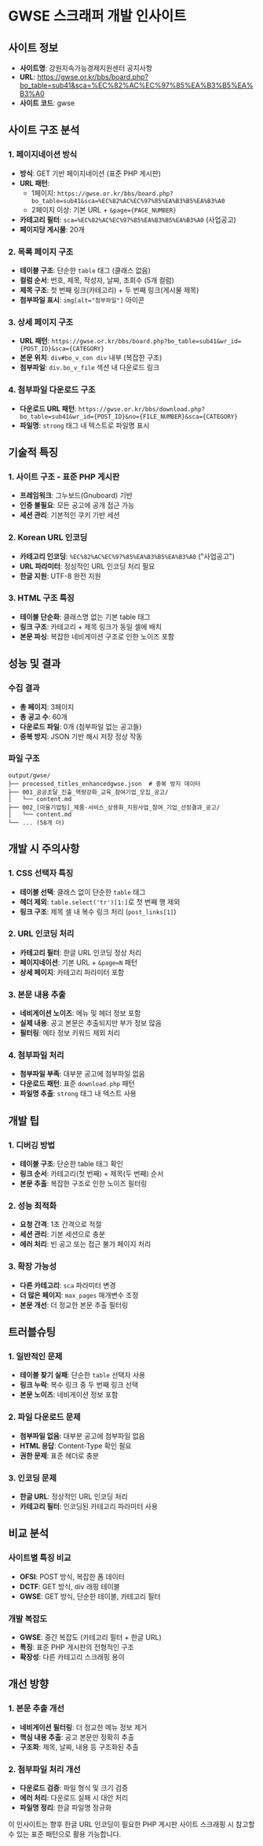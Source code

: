# GWSE 스크래퍼 개발 인사이트

## 사이트 정보
- **사이트명**: 강원지속가능경제지원센터 공지사항
- **URL**: https://gwse.or.kr/bbs/board.php?bo_table=sub41&sca=%EC%82%AC%EC%97%85%EA%B3%B5%EA%B3%A0
- **사이트 코드**: gwse

## 사이트 구조 분석

### 1. 페이지네이션 방식
- **방식**: GET 기반 페이지네이션 (표준 PHP 게시판)
- **URL 패턴**: 
  - 1페이지: `https://gwse.or.kr/bbs/board.php?bo_table=sub41&sca=%EC%82%AC%EC%97%85%EA%B3%B5%EA%B3%A0`
  - 2페이지 이상: 기본 URL + `&page={PAGE_NUMBER}`
- **카테고리 필터**: `sca=%EC%82%AC%EC%97%85%EA%B3%B5%EA%B3%A0` (사업공고)
- **페이지당 게시물**: 20개

### 2. 목록 페이지 구조
- **테이블 구조**: 단순한 `table` 태그 (클래스 없음)
- **컬럼 순서**: 번호, 제목, 작성자, 날짜, 조회수 (5개 컬럼)
- **제목 구조**: 첫 번째 링크(카테고리) + 두 번째 링크(게시물 제목)
- **첨부파일 표시**: `img[alt="첨부파일"]` 아이콘

### 3. 상세 페이지 구조
- **URL 패턴**: `https://gwse.or.kr/bbs/board.php?bo_table=sub41&wr_id={POST_ID}&sca={CATEGORY}`
- **본문 위치**: `div#bo_v_con div` 내부 (복잡한 구조)
- **첨부파일**: `div.bo_v_file` 섹션 내 다운로드 링크

### 4. 첨부파일 다운로드 구조
- **다운로드 URL 패턴**: `https://gwse.or.kr/bbs/download.php?bo_table=sub41&wr_id={POST_ID}&no={FILE_NUMBER}&sca={CATEGORY}`
- **파일명**: `strong` 태그 내 텍스트로 파일명 표시

## 기술적 특징

### 1. 사이트 구조 - 표준 PHP 게시판
- **프레임워크**: 그누보드(Gnuboard) 기반
- **인증 불필요**: 모든 공고에 공개 접근 가능
- **세션 관리**: 기본적인 쿠키 기반 세션

### 2. Korean URL 인코딩
- **카테고리 인코딩**: `%EC%82%AC%EC%97%85%EA%B3%B5%EA%B3%A0` ("사업공고")
- **URL 파라미터**: 정상적인 URL 인코딩 처리 필요
- **한글 지원**: UTF-8 완전 지원

### 3. HTML 구조 특징
- **테이블 단순화**: 클래스명 없는 기본 table 태그
- **링크 구조**: 카테고리 + 제목 링크가 동일 셀에 배치
- **본문 파싱**: 복잡한 네비게이션 구조로 인한 노이즈 포함

## 성능 및 결과

### 수집 결과
- **총 페이지**: 3페이지
- **총 공고 수**: 60개
- **다운로드 파일**: 0개 (첨부파일 없는 공고들)
- **중복 방지**: JSON 기반 해시 저장 정상 작동

### 파일 구조
```
output/gwse/
├── processed_titles_enhancedgwse.json  # 중복 방지 데이터
├── 001_공공조달_진출_역량강화_교육_참여기업_모집_공고/
│   └── content.md
├── 002_[마을기업팀]_제품·서비스_상용화_지원사업_참여_기업_선정결과_공고/
│   └── content.md
└── ... (58개 더)
```

## 개발 시 주의사항

### 1. CSS 선택자 특징
- **테이블 선택**: 클래스 없이 단순한 `table` 태그
- **헤더 제외**: `table.select('tr')[1:]`로 첫 번째 행 제외
- **링크 구조**: 제목 셀 내 복수 링크 처리 (`post_links[1]`)

### 2. URL 인코딩 처리
- **카테고리 필터**: 한글 URL 인코딩 정상 처리
- **페이지네이션**: 기본 URL + `&page=N` 패턴
- **상세 페이지**: 카테고리 파라미터 포함

### 3. 본문 내용 추출
- **네비게이션 노이즈**: 메뉴 및 헤더 정보 포함
- **실제 내용**: 공고 본문은 추출되지만 부가 정보 많음
- **필터링**: 메타 정보 키워드 제외 처리

### 4. 첨부파일 처리
- **첨부파일 부족**: 대부분 공고에 첨부파일 없음
- **다운로드 패턴**: 표준 `download.php` 패턴
- **파일명 추출**: `strong` 태그 내 텍스트 사용

## 개발 팁

### 1. 디버깅 방법
- **테이블 구조**: 단순한 table 태그 확인
- **링크 순서**: 카테고리(첫 번째) + 제목(두 번째) 순서
- **본문 추출**: 복잡한 구조로 인한 노이즈 필터링

### 2. 성능 최적화
- **요청 간격**: 1초 간격으로 적절
- **세션 관리**: 기본 세션으로 충분
- **에러 처리**: 빈 공고 또는 접근 불가 페이지 처리

### 3. 확장 가능성
- **다른 카테고리**: `sca` 파라미터 변경
- **더 많은 페이지**: `max_pages` 매개변수 조정
- **본문 개선**: 더 정교한 본문 추출 필터링

## 트러블슈팅

### 1. 일반적인 문제
- **테이블 찾기 실패**: 단순한 `table` 선택자 사용
- **링크 누락**: 복수 링크 중 두 번째 링크 선택
- **본문 노이즈**: 네비게이션 정보 포함

### 2. 파일 다운로드 문제
- **첨부파일 없음**: 대부분 공고에 첨부파일 없음
- **HTML 응답**: Content-Type 확인 필요
- **권한 문제**: 표준 헤더로 충분

### 3. 인코딩 문제
- **한글 URL**: 정상적인 URL 인코딩 처리
- **카테고리 필터**: 인코딩된 카테고리 파라미터 사용

## 비교 분석

### 사이트별 특징 비교
- **OFSI**: POST 방식, 복잡한 폼 데이터
- **DCTF**: GET 방식, div 래핑 테이블
- **GWSE**: GET 방식, 단순한 테이블, 카테고리 필터

### 개발 복잡도
- **GWSE**: 중간 복잡도 (카테고리 필터 + 한글 URL)
- **특징**: 표준 PHP 게시판의 전형적인 구조
- **확장성**: 다른 카테고리 스크래핑 용이

## 개선 방향

### 1. 본문 추출 개선
- **네비게이션 필터링**: 더 정교한 메뉴 정보 제거
- **핵심 내용 추출**: 공고 본문만 정확히 추출
- **구조화**: 제목, 날짜, 내용 등 구조화된 추출

### 2. 첨부파일 처리 개선
- **다운로드 검증**: 파일 형식 및 크기 검증
- **에러 처리**: 다운로드 실패 시 대안 처리
- **파일명 정리**: 한글 파일명 정규화

이 인사이트는 향후 한글 URL 인코딩이 필요한 PHP 게시판 사이트 스크래핑 시 참고할 수 있는 표준 패턴으로 활용 가능합니다.